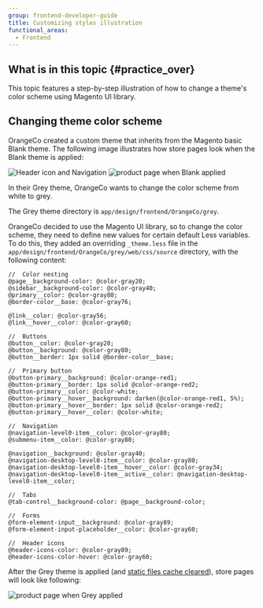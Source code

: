 ```yaml
---
group: frontend-developer-guide
title: Customizing styles illustration
functional_areas:
  - Frontend
---
```


## What is in this topic   {#practice_over}

This topic features a step-by-step illustration of how to change a theme's color scheme using Magento UI library.

## Changing theme color scheme

OrangeCo created a custom theme that inherits from the Magento basic Blank theme.
The following image illustrates how store pages look when the Blank theme is applied:

![Header icon and Navigation]
![product page when Blank applied]

In their Grey theme, OrangeCo wants to change the color scheme from white to grey.

The Grey theme directory is `app/design/frontend/OrangeCo/grey`.

OrangeCo decided to use the Magento UI library, so to change the color scheme, they need to define new values for certain default Less variables.
To do this, they added an overriding `_theme.less` file in the `app/design/frontend/OrangeCo/grey/web/css/source` directory, with the following content:

```less
//  Color nesting
@page__background-color: @color-gray20;
@sidebar__background-color: @color-gray40;
@primary__color: @color-gray80;
@border-color__base: @color-gray76;

@link__color: @color-gray56;
@link__hover__color: @color-gray60;

//  Buttons
@button__color: @color-gray20;
@button__background: @color-gray80;
@button__border: 1px solid @border-color__base;

//  Primary button
@button-primary__background: @color-orange-red1;
@button-primary__border: 1px solid @color-orange-red2;
@button-primary__color: @color-white;
@button-primary__hover__background: darken(@color-orange-red1, 5%);
@button-primary__hover__border: 1px solid @color-orange-red2;
@button-primary__hover__color: @color-white;

//  Navigation
@navigation-level0-item__color: @color-gray80;
@submenu-item__color: @color-gray80;

@navigation__background: @color-gray40;
@navigation-desktop-level0-item__color: @color-gray80;
@navigation-desktop-level0-item__hover__color: @color-gray34;
@navigation-desktop-level0-item__active__color: @navigation-desktop-level0-item__color;

//  Tabs
@tab-control__background-color: @page__background-color;

//  Forms
@form-element-input__background: @color-gray89;
@form-element-input-placeholder__color: @color-gray60;

//  Header icons
@header-icons-color: @color-gray89;
@header-icons-color-hover: @color-gray60;
```

After the Grey theme is applied (and [static files cache cleared]), store pages will look like following:

![product page when Grey applied]

[product page when Blank applied]: {{site.baseurl}}/common/images/practice_blank.png
[product page when Grey applied]: {{site.baseurl}}/common/images/css_practice.png
[Header icon and Navigation]: {{site.baseurl}}/common/images/nav-header.png
[static files cache cleared]: {{page.baseurl}}/frontend-dev-guide/cache_for_frontdevs.html#clean_static_cache
